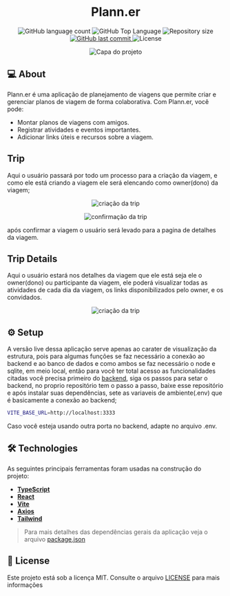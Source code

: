 <h1 align="center">
  Plann.er
</h1>

<p align="center">
  <img alt="GitHub language count" src="https://img.shields.io/github/languages/count/danielegiidio/planner_backend">

  <img alt="GitHub Top Language" src="https://img.shields.io/github/languages/top/danielegiidio/planner_backend" />

  <img alt="Repository size" src="https://img.shields.io/github/repo-size/danielegiidio/planner_backend">
  
  <a href="https://github.com/danielegiidio/planner_backend/commits/master">
    <img alt="GitHub last commit" src="https://img.shields.io/github/last-commit/danielegiidio/planner_backend">
  </a>
    
   <img alt="License" src="https://img.shields.io/badge/license-MIT-blue">


</p>

<p align="center" >
  <img src="https://i.ibb.co/4Yxy26c/Captura-de-tela-2024-08-08-100223.png" alt="Capa do projeto"  />
</p>


## 💻 About

Plann.er é uma aplicação de planejamento de viagens que permite criar e gerenciar planos de viagem de forma colaborativa. Com Plann.er, você pode:

- Montar planos de viagens com amigos.
- Registrar atividades e eventos importantes.
- Adicionar links úteis e recursos sobre a viagem.


## Trip

Aqui o usuário passará por todo um processo para a criação da viagem, e como ele está criando a viagem ele será elencando como owner(dono) da viagem;

<p align="center" >
	<img src="https://i.ibb.co/HBg4m3N/Captura-de-tela-2024-08-08-100540.png" alt="criação da trip">
</p>
<p align="center" >
<img src="https://i.ibb.co/NYDdHQS/Captura-de-tela-2024-08-08-100550.png" alt="confirmação da trip">
</p>

após confirmar a viagem o usuário será levado para a pagina de detalhes da viagem.



## Trip Details
Aqui o usuário estará nos detalhes da viagem que ele está seja ele o owner(dono) ou participante da viagem, ele poderá visualizar todas as atividades de cada dia da viagem, os links disponibilizados pelo owner, e os convidados.

<p align="center" >
	<img src="https://i.ibb.co/HdXPy1x/Captura-de-tela-2024-08-08-160624.png" alt="criação da trip">
</p>


## ⚙ Setup

A versão live dessa aplicação serve apenas ao carater de visualização da estrutura, pois para algumas funções se faz necessário a conexão ao backend e ao banco de dados e como ambos se faz necessário o node e sqlite, em meio local, então para você ter total acesso as funcionalidades citadas você precisa primeiro do  <a href="https://github.com/DanielEgiidio/planner_backend">backend</a>, siga os passos para setar o backend, no proprio repositório tem o passo a passo, baixe esse repositório e após instalar suas dependências, sete as variaveis de ambiente(.env) que é basicamente a conexão ao backend;
```bash
VITE_BASE_URL=http://localhost:3333
```
Caso você esteja usando outra porta no backend, adapte no arquivo .env.

## 🛠 Technologies

As seguintes principais ferramentas foram usadas na construção do projeto:

- **[TypeScript](https://www.typescriptlang.org/)**
- **[React](https://react.dev/)**
- **[Vite](https://vitejs.dev/guide/)**
- **[Axios](https://axios-http.com/ptbr/docs/intro)**
- **[Tailwind](https://tailwindcss.com/)**

> Para mais detalhes das dependências gerais da aplicação veja o arquivo [package.json](./package.json)


## 📝 License

Este projeto está sob a licença MIT. Consulte o arquivo [LICENSE](./LICENSE) para mais informações

